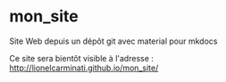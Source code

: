 # mon_site
Site Web depuis un dépôt git avec material pour mkdocs

Ce site sera bientôt visible à l'adresse :  http://lionelcarminati.github.io/mon_site/
